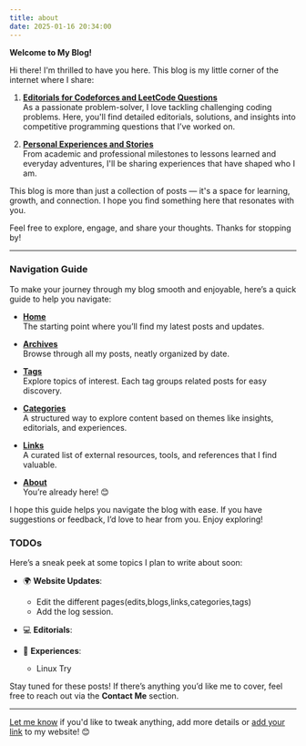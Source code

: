 ```yaml
---
title: about
date: 2025-01-16 20:34:00
---
```


**Welcome to My Blog!**

Hi there! I'm thrilled to have you here. This blog is my little corner of the internet where I share:

1. **[Editorials for Codeforces and LeetCode Questions](/edits)**  
   As a passionate problem-solver, I love tackling challenging coding problems. Here, you'll find detailed editorials, solutions, and insights into competitive programming questions that I’ve worked on.

2. **[Personal Experiences and Stories](/blogs)**  
   From academic and professional milestones to lessons learned and everyday adventures, I'll be sharing experiences that have shaped who I am.

This blog is more than just a collection of posts — it's a space for learning, growth, and connection. I hope you find something here that resonates with you.

Feel free to explore, engage, and share your thoughts. Thanks for stopping by!

---

### **Navigation Guide**

To make your journey through my blog smooth and enjoyable, here’s a quick guide to help you navigate:

- **[Home](/)**  
   The starting point where you’ll find my latest posts and updates.

- **[Archives](/archives/)**  
   Browse through all my posts, neatly organized by date.

- **[Tags](/tags/)**  
   Explore topics of interest. Each tag groups related posts for easy discovery.

- **[Categories](/categories/)**  
   A structured way to explore content based on themes like insights, editorials, and experiences.

- **[Links](/links/)**  
   A curated list of external resources, tools, and references that I find valuable.

- **[About](/about/)**  
   You’re already here! 😊

I hope this guide helps you navigate the blog with ease. If you have suggestions or feedback, I’d love to hear from you. Enjoy exploring!

### **TODOs**

Here’s a sneak peek at some topics I plan to write about soon:

- 🌍 **Website Updates**:  
  - Edit the different pages(edits,blogs,links,categories,tags) 
   - Add the log session.
- 💻 **Editorials**:  

- 📝 **Experiences**:  
   - Linux Try
  

Stay tuned for these posts! If there’s anything you’d like me to cover, feel free to reach out via the **Contact Me** section.

---

[Let me know](https://github.com/WFYishere/WFYishere.github.io/issues) if you'd like to tweak anything, add more details or [add your link](/links) to my website! 😊